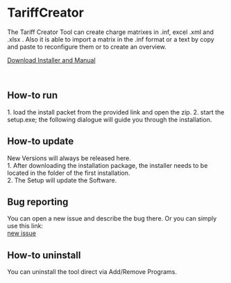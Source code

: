 # TariffCreator

The Tariff Creator Tool can create charge matrixes in .inf, excel .xml and .xlsx .
Also it is able to import a matrix in the .inf format or a text by copy and paste to reconfigure them or to create an overview.


<a href="https://github.com/Asyno/TariffCreator/releases">Download Installer and Manual</a>

<br />
<h2>How-to run</h2>
1. load the install packet from the provided link and open the zip.
2. start the setup.exe; the following dialogue will guide you through the installation.

<br />
<h2>How-to update</h2>
New Versions will always be released here.<br />
1. After downloading the installation package, the installer needs to be located in the folder of the first installation.<br />
2. The Setup will update the Software.

<br />
<h2>Bug reporting</h2>
You can open a new issue and describe the bug there.
Or you can simply use this link:<br />
<a href="https://github.com/Asyno/TariffCreator/issues/new">new issue</a>

<br />
<h2>How-to uninstall</h2>
You can uninstall the tool direct via Add/Remove Programs.
